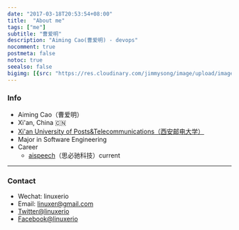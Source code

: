 ```yaml
---
date: "2017-03-18T20:53:54+08:00"
title:  "About me"
tags: ["me"]
subtitle: "曹爱明"
description: "Aiming Cao(曹爱明) - devops"
nocomment: true
postmeta: false
notoc: true
seealso: false
bigimg: [{src: "https://res.cloudinary.com/jimmysong/image/upload/images/dark-side-of-the-moon.jpg", desc: "Dark Side of the Moon - Pink Floyd"}]
---
```



### Info

- Aiming Cao（曹爱明）
- Xi'an, China 🇨🇳
- [Xi'an University of Posts&Telecommunications（西安邮电大学）](http://www.xiyou.edu.cn/) 
- Major in Software Engineering
- Career
  - [aispeech](https://www.aispeech.com/)（思必驰科技）current

---

### Contact

- Wechat: linuxerio
- Email: linuxer@gmail.com
- [Twitter@linuxerio](https://twitter.com/linuxio)
- [Facebook@linuxerio](https://facebook.com/linuxio)
